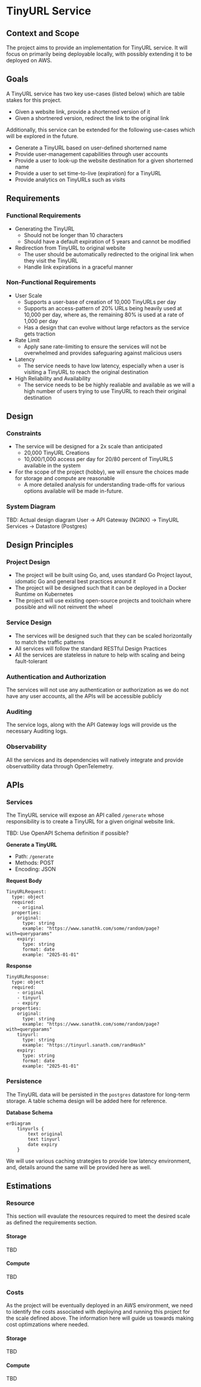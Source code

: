 # TinyURL Service

## Context and Scope
The project aims to provide an implementation for TinyURL service. It will focus on primarily being deployable locally, with possibly extending it to be deployed on AWS.

## Goals
A TinyURL service has two key use-cases (listed below) which are table stakes for this project.
* Given a website link, provide a shorterned version of it
* Given a shortnered version, redirect the link to the original link

Additionally, this service can be extended for the following use-cases which will be explored in the future.
* Generate a TinyURL based on user-defined shorterned name
* Provide user-management capabilities through user accounts
* Provide a user to look-up the website destination for a given shorterned name
* Provide a user to set time-to-live (expiration) for a TinyURL
* Provide analytics on TinyURLs such as visits

## Requirements

### Functional Requirements
* Generating the TinyURL
    - Should not be longer than 10 characters
    - Should have a default expiration of 5 years and cannot be modified
* Redirection from TinyURL to original website
    - The user should be automatically redirected to the original link when they visit the TinyURL
    - Handle link expirations in a graceful manner

### Non-Functional Requirements
* User Scale
    - Supports a user-base of creation of 10,000 TinyURLs per day
    - Supports an access-pattern of 20% URLs being heavily used at 10,000 per day, where as, the remaining 80% is used at a rate of 1,000 per day
    - Has a design that can evolve without large refactors as the service gets traction
* Rate Limit
	- Apply sane rate-limiting to ensure the services will not be overwhelmed and provides safeguaring against malicious users
* Latency
    - The service needs to have low latency, especially when a user is visiting a TinyURL to reach the original destination
* High Reliability and Availability
    - The service needs to be be highly realiable and available as we will a high number of users trying to use TinyURL to reach their original destination

## Design

### Constraints
* The service will be designed for a 2x scale than anticipated
    - 20,000 TinyURL Creations
    - 10,000/1,000 access per day for 20/80 percent of TinyURLS available in the system
* For the scope of the project (hobby), we will ensure the choices made for storage and compute are reasonable
    - A more detailed analysis for understanding trade-offs for various options available will be made in-future.

### System Diagram
TBD: Actual design diagram
User -> API Gateway (NGINX) -> TinyURL Services -> Datastore (Postgres)



## Design Principles

### Project Design
* The project will be built using Go, and, uses standard Go Project layout, idomatic Go and general best practices around it
* The project will be designed such that it can be deployed in a Docker Runtime on Kubernetes
* The project will use existing open-source projects and toolchain where possible and will not reinvent the wheel

### Service Design
* The services will be designed such that they can be scaled horizontally to match the traffic patterns
* All services will follow the standard RESTful Design Practices
* All the services are stateless in nature to help with scaling and being fault-tolerant

### Authentication and Authorization
The services will not use any authentication or authorization as we do not have any user accounts, all the APIs will be accessible publicly

### Auditing
The service logs, along with the API Gateway logs will provide us the necessary Auditing logs. 

### Observability
All the services and its dependencies will natively integrate and provide observatbility data through OpenTelemetry.


## APIs

### Services
The TinyURL service will expose an API called `/generate` whose responsibility is to create a TinyURL for a given original website link.

TBD: Use OpenAPI Schema definition if possible?

**Generate a TinyURL**
* Path: `/generate`
* Methods: POST
* Encoding: JSON

**Request Body**

    TinyURLRequest:
      type: object
      required:
        - original
      properties:
        original:
          type: string
          example: "https://www.sanathk.com/some/random/page?with=queryparams"
        expiry:
          type: string
          format: date
          example: "2025-01-01"

**Response**

    TinyURLResponse:
      type: object
      required:
        - original
        - tinyurl
        - expiry
      properties:
        original:
          type: string
          example: "https://www.sanathk.com/some/random/page?with=queryparams"
        tinyurl:
          type: string
          example: "https://tinyurl.sanath.com/randHash"
        expiry:
          type: string
          format: date
          example: "2025-01-01"

### Persistence
The TinyURL data will be persisted in the `postgres` datastore for long-term storage. A table schema design will be added here for reference. 

**Database Schema**
```mermaid
erDiagram
    tinyurls {
        text original
        text tinyurl
        date expiry
    }
```

We will use various caching strategies to provide low latency environment, and, details around the same will be provided here as well. 

## Estimations

### Resource
This section will evaulate the resources required to meet the desired scale as defined the requirements section.

#### Storage
TBD 

#### Compute
TBD 

### Costs
As the project will be eventually deployed in an AWS environment, we need to identify the costs associated with deploying and running this project for the scale defined above. The information here will guide us towards making cost optimzations where needed.

#### Storage
TBD 

#### Compute
TBD 

